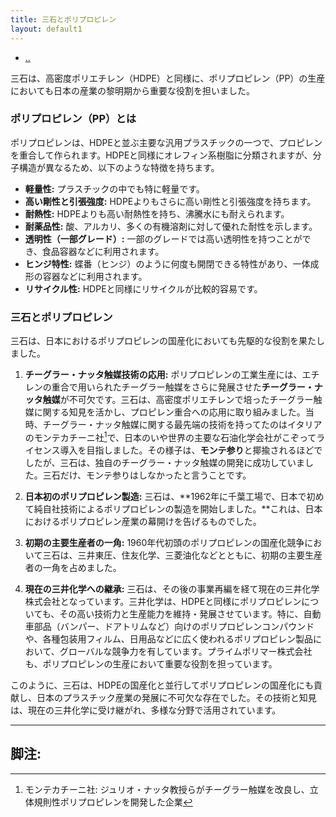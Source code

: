 ```yaml
---
title: 三石とポリプロピレン
layout: default1
---
```

- [..](..)

三石は、高密度ポリエチレン（HDPE）と同様に、ポリプロピレン（PP）の生産においても日本の産業の黎明期から重要な役割を担いました。

### ポリプロピレン（PP）とは

ポリプロピレンは、HDPEと並ぶ主要な汎用プラスチックの一つで、プロピレンを重合して作られます。HDPEと同様にオレフィン系樹脂に分類されますが、分子構造が異なるため、以下のような特徴を持ちます。

* **軽量性:** プラスチックの中でも特に軽量です。
* **高い剛性と引張強度:** HDPEよりもさらに高い剛性と引張強度を持ちます。
* **耐熱性:** HDPEよりも高い耐熱性を持ち、沸騰水にも耐えられます。
* **耐薬品性:** 酸、アルカリ、多くの有機溶剤に対して優れた耐性を示します。
* **透明性（一部グレード）:** 一部のグレードでは高い透明性を持つことができ、食品容器などに利用されます。
* **ヒンジ特性:** 蝶番（ヒンジ）のように何度も開閉できる特性があり、一体成形の容器などに利用されます。
* **リサイクル性:** HDPEと同様にリサイクルが比較的容易です。

### 三石とポリプロピレン

三石は、日本におけるポリプロピレンの国産化においても先駆的な役割を果たしました。

1.  **チーグラー・ナッタ触媒技術の応用:** ポリプロピレンの工業生産には、エチレンの重合で用いられたチーグラー触媒をさらに発展させた**チーグラー・ナッタ触媒**が不可欠です。三石は、高密度ポリエチレンで培ったチーグラー触媒に関する知見を活かし、プロピレン重合への応用に取り組みました。当時、チーグラー・ナッタ触媒に関する最先端の技術を持ってたのはイタリアのモンテカチーニ社[^1]で、日本のいや世界の主要な石油化学会社がこぞってライセンス導入を目指しました。その様子は、**モンテ参り**と揶揄されるほどでしたが、三石は、独自のチーグラー・ナッタ触媒の開発に成功していました。三石だけ、モンテ参りはしなかったと言うことです。

2.  **日本初のポリプロピレン製造:** 三石は、**1962年に千葉工場で、日本で初めて純自社技術によるポリプロピレンの製造を開始しました。**これは、日本におけるポリプロピレン産業の幕開けを告げるものでした。

3.  **初期の主要生産者の一角:** 1960年代初頭のポリプロピレンの国産化競争において三石は、三井東圧、住友化学、三菱油化などとともに、初期の主要生産者の一角を占めました。

4.  **現在の三井化学への継承:** 三石は、その後の事業再編を経て現在の三井化学株式会社となっています。三井化学は、HDPEと同様にポリプロピレンについても、その高い技術力と生産能力を維持・発展させています。特に、自動車部品（バンパー、ドアトリムなど）向けのポリプロピレンコンパウンドや、各種包装用フィルム、日用品などに広く使われるポリプロピレン製品において、グローバルな競争力を有しています。プライムポリマー株式会社も、ポリプロピレンの生産において重要な役割を担っています。

このように、三石は、HDPEの国産化と並行してポリプロピレンの国産化にも貢献し、日本のプラスチック産業の発展に不可欠な存在でした。その技術と知見は、現在の三井化学に受け継がれ、多様な分野で活用されています。

---
## 脚注:

[^1]: モンテカチーニ社: ジュリオ・ナッタ教授らがチーグラー触媒を改良し、立体規則性ポリプロピレンを開発した企業